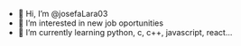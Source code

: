 - 👋 Hi, I’m @josefaLara03
- 👀 I’m interested in new job oportunities
- 🌱 I’m currently learning python, c, c++, javascript, react...

<!---
josefaLara03/josefaLara03 is a ✨ special ✨ repository because its `README.md` (this file) appears on your GitHub profile.
You can click the Preview link to take a look at your changes.
--->
